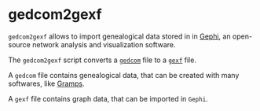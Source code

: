 # gedcom2gexf

`gedcom2gexf` allows to import genealogical data stored in
in [Gephi](https://gephi.org),
an open-source network analysis and visualization software.

The `gedcom2gexf` script converts
a [`gedcom`](https://en.wikipedia.org/wiki/GEDCOM) file to
a [`gexf`](https://gephi.org/gexf/format) file.

A `gedcom` file contains genealogical data, that can be created with
many softwares, like [Gramps](https://gramps-project.org).

A `gexf` file contains graph data, that can be imported in `Gephi`.
